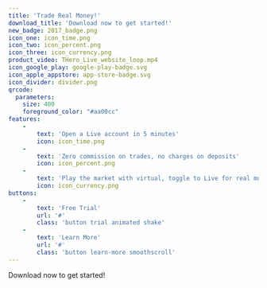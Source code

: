```yaml
---
title: 'Trade Real Money!'
download_title: 'Download now to get started!'
new_badge: 2017_badge.png
icon_one: icon_time.png
icon_two: icon_percent.png
icon_three: icon_currency.png
product_video: THero_Live_website_loop.mp4
icon_google_play: google-play-badge.svg
icon_apple_appstore: app-store-badge.svg
icon_divider: divider.png
qrcode:
  parameters:
    size: 400
    foreground_color: "#aa00cc"
features:
    -
        text: 'Open a Live account in 5 minutes'
        icon: icon_time.png
    -
        text: 'Zero commission on trades, no charges on deposits'
        icon: icon_percent.png
    -
        text: 'Play the market with virtual, toggle to Live for real money'
        icon: icon_currency.png
buttons:
    -
        text: 'Free Trial'
        url: '#'
        class: 'button trial animated shake'
    -
        text: 'Learn More'
        url: '#'
        class: 'button learn-more smoothscroll'
---
```


Download now to get started!